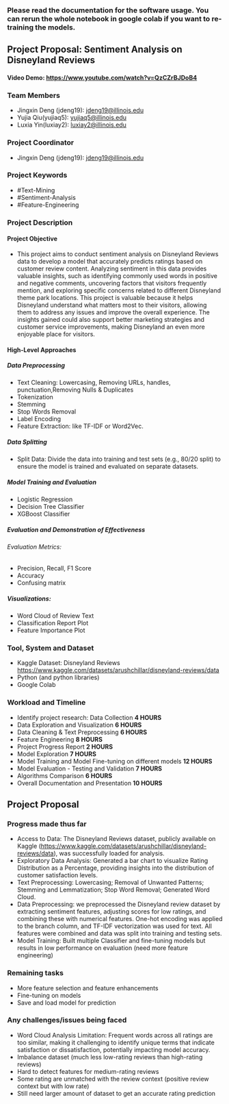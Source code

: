 ### Please read the documentation for the software usage. You can rerun the whole notebook in google colab if you want to re-training the models.

## Project Proposal: Sentiment Analysis on Disneyland Reviews

#### Video Demo: https://www.youtube.com/watch?v=QzCZrBJDoB4 

### Team Members 

- Jingxin Deng (jdeng19): jdeng19@illinois.edu
- Yujia Qiu(yujiaq5): yujiaq5@illinois.edu
- Luxia Yin(luxiay2): luxiay2@illinois.edu

### Project Coordinator 

- Jingxin Deng (jdeng19): jdeng19@illinois.edu


### Project Keywords

- #Text-Mining
- #Sentiment-Analysis
- #Feature-Engineering

### Project Description

#### Project Objective
- This project aims to conduct sentiment analysis on Disneyland Reviews data to develop a model that accurately predicts ratings based on customer review content. Analyzing sentiment in this data provides valuable insights, such as identifying commonly used words in positive and negative comments, uncovering factors that visitors frequently mention, and exploring specific concerns related to different Disneyland theme park locations. This project is valuable because it helps Disneyland understand what matters most to their visitors, allowing them to address any issues and improve the overall experience. The insights gained could also support better marketing strategies and customer service improvements, making Disneyland an even more enjoyable place for visitors.

#### High-Level Approaches
##### Data Preprocessing
- Text Cleaning: Lowercasing, Removing URLs, handles, punctuation,Removing Nulls & Duplicates
- Tokenization
- Stemming
- Stop Words Removal
- Label Encoding
- Feature Extraction: like TF-IDF or Word2Vec.
##### Data Splitting
- Split Data: Divide the data into training and test sets (e.g., 80/20 split) to ensure the model is trained and evaluated on separate datasets.
##### Model Training and Evaluation
- Logistic Regression
- Decision Tree Classifier
- XGBoost Classifier

##### Evaluation and Demonstration of Effectiveness
###### Evaluation Metrics:

- Precision, Recall, F1 Score
- Accuracy
- Confusing matrix

##### Visualizations:

- Word Cloud of Review Text
- Classification Report Plot
- Feature Importance Plot

### Tool, System and Dataset

- Kaggle Dataset: Disneyland Reviews https://www.kaggle.com/datasets/arushchillar/disneyland-reviews/data
- Python (and python libraries)
- Google Colab


### Workload and Timeline

- Identify project research: Data Collection **4 HOURS**
- Data Exploration and Visualization **6 HOURS**
- Data Cleaning & Text Preprocessing **6 HOURS**
- Feature Engineering **8 HOURS**
- Project Progress Report **2 HOURS**
- Model Exploration **7 HOURS**
- Model Training and Model Fine-tuning on different models **12 HOURS**
- Model Evaluation - Testing and Validation **7 HOURS**
- Algorithms Comparison **6 HOURS**
- Overall Documentation and Presentation **10 HOURS**


## Project Proposal
### Progress made thus far
- Access to Data: The Disneyland Reviews dataset, publicly available on Kaggle (https://www.kaggle.com/datasets/arushchillar/disneyland-reviews/data), was successfully loaded for analysis.
- Exploratory Data Analysis: Generated a bar chart to visualize Rating Distribution as a Percentage, providing insights into the distribution of customer satisfaction levels.
- Text Preprocessing: Lowercasing; Removal of Unwanted Patterns; Stemming and Lemmatization; Stop Word Removal; Generated Word Cloud.
- Data Preprocessing: we preprocessed the Disneyland review dataset by extracting sentiment features, adjusting scores for low ratings, and combining these with numerical features. One-hot encoding was applied to the branch column, and TF-IDF vectorization was used for text. All features were combined and data was split into training and testing sets.
- Model Training: Built multiple Classifier and fine-tuning models but results in low performance on evaluation (need more feature engineering)

### Remaining tasks 
- More feature selection and feature enhancements
- Fine-tuning on models
- Save and load model for prediction

### Any challenges/issues being faced
- Word Cloud Analysis Limitation: Frequent words across all ratings are too similar, making it challenging to identify unique terms that indicate satisfaction or dissatisfaction, potentially impacting model accuracy.
- Imbalance dataset (much less low-rating reviews than high-rating reviews)
- Hard to detect features for medium-rating reviews
- Some rating are unmatched with the review context (positive review context but with low rate)
- Still need larger amount of dataset to get an accurate rating prediction
